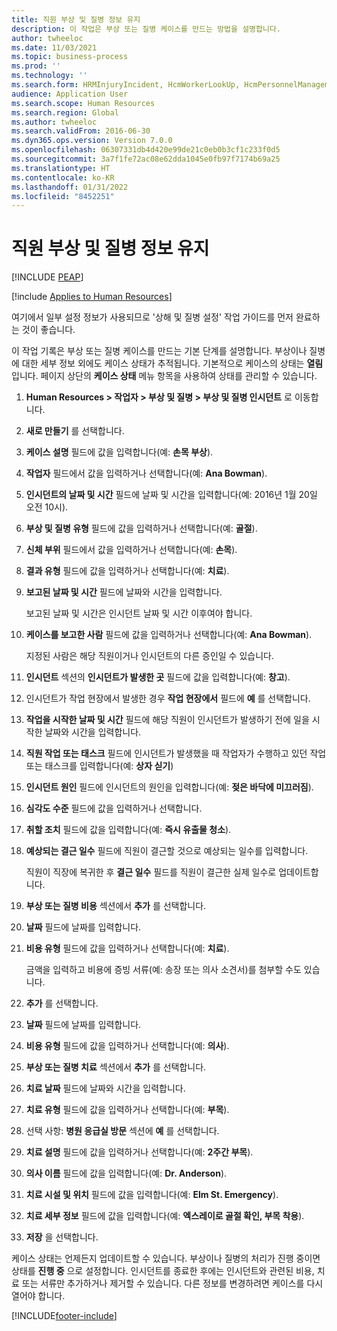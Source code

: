 ```yaml
---
title: 직원 부상 및 질병 정보 유지
description: 이 작업은 부상 또는 질병 케이스를 만드는 방법을 설명합니다.
author: twheeloc
ms.date: 11/03/2021
ms.topic: business-process
ms.prod: ''
ms.technology: ''
ms.search.form: HRMInjuryIncident, HcmWorkerLookUp, HcmPersonnelManagementWorkspace
audience: Application User
ms.search.scope: Human Resources
ms.search.region: Global
ms.author: twheeloc
ms.search.validFrom: 2016-06-30
ms.dyn365.ops.version: Version 7.0.0
ms.openlocfilehash: 06307331db4d420e99de21c0eb0b3cf1c233f0d5
ms.sourcegitcommit: 3a7f1fe72ac08e62dda1045e0fb97f7174b69a25
ms.translationtype: HT
ms.contentlocale: ko-KR
ms.lasthandoff: 01/31/2022
ms.locfileid: "8452251"
---
```

# <a name="maintain-employee-injury-and-illness-information"></a>직원 부상 및 질병 정보 유지


[!INCLUDE [PEAP](../includes/peap-1.md)]

[!include [Applies to Human Resources](../includes/applies-to-hr.md)]



여기에서 일부 설정 정보가 사용되므로 '상해 및 질병 설정' 작업 가이드를 먼저 완료하는 것이 좋습니다. 



이 작업 기록은 부상 또는 질병 케이스를 만드는 기본 단계를 설명합니다. 부상이나 질병에 대한 세부 정보 외에도 케이스 상태가 추적됩니다. 기본적으로 케이스의 상태는 **열림** 입니다. 페이지 상단의 **케이스 상태** 메뉴 항목을 사용하여 상태를 관리할 수 있습니다.

1. **Human Resources \> 작업자 \> 부상 및 질병 \> 부상 및 질병 인시던트** 로 이동합니다.
2. **새로 만들기** 를 선택합니다.
3. **케이스 설명** 필드에 값을 입력합니다(예: **손목 부상**).
4. **작업자** 필드에서 값을 입력하거나 선택합니다(예: **Ana Bowman**).
5. **인시던트의 날짜 및 시간** 필드에 날짜 및 시간을 입력합니다(예: 2016년 1월 20일 오전 10시).
6. **부상 및 질병 유형** 필드에 값을 입력하거나 선택합니다(예: **골절**).
7. **신체 부위** 필드에서 값을 입력하거나 선택합니다(예: **손목**).
8. **결과 유형** 필드에 값을 입력하거나 선택합니다(예: **치료**).
9. **보고된 날짜 및 시간** 필드에 날짜와 시간을 입력합니다.

    보고된 날짜 및 시간은 인시던트 날짜 및 시간 이후여야 합니다.

10. **케이스를 보고한 사람** 필드에 값을 입력하거나 선택합니다(예: **Ana Bowman**).

    지정된 사람은 해당 직원이거나 인시던트의 다른 증인일 수 있습니다.

11. **인시던트** 섹션의 **인시던트가 발생한 곳** 필드에 값을 입력합니다(예: **창고**).
12. 인시던트가 작업 현장에서 발생한 경우 **작업 현장에서** 필드에 **예** 를 선택합니다.
13. **작업을 시작한 날짜 및 시간** 필드에 해당 직원이 인시던트가 발생하기 전에 일을 시작한 날짜와 시간을 입력합니다.
14. **직원 작업 또는 태스크** 필드에 인시던트가 발생했을 때 작업자가 수행하고 있던 작업 또는 태스크를 입력합니다(예: **상자 싣기**) 
15. **인시던트 원인** 필드에 인시던트의 원인을 입력합니다(예: **젖은 바닥에 미끄러짐**).
16. **심각도 수준** 필드에 값을 입력하거나 선택합니다.
17. **취할 조치** 필드에 값을 입력합니다(예: **즉시 유출물 청소**).
18. **예상되는 결근 일수** 필드에 직원이 결근할 것으로 예상되는 일수를 입력합니다.

    직원이 직장에 복귀한 후 **결근 일수** 필드를 직원이 결근한 실제 일수로 업데이트합니다.

19. **부상 또는 질병 비용** 섹션에서 **추가** 를 선택합니다.
20. **날짜** 필드에 날짜를 입력합니다.
21. **비용 유형** 필드에 값을 입력하거나 선택합니다(예: **치료**).

    금액을 입력하고 비용에 증빙 서류(예: 송장 또는 의사 소견서)를 첨부할 수도 있습니다.

22. **추가** 를 선택합니다.
23. **날짜** 필드에 날짜를 입력합니다.
24. **비용 유형** 필드에 값을 입력하거나 선택합니다(예: **의사**).
25. **부상 또는 질병 치료** 섹션에서 **추가** 를 선택합니다.
26. **치료 날짜** 필드에 날짜와 시간을 입력합니다.
27. **치료 유형** 필드에 값을 입력하거나 선택합니다(예: **부목**).
28. 선택 사항: **병원 응급실 방문** 섹션에 **예** 를 선택합니다.
29. **치료 설명** 필드에 값을 입력하거나 선택합니다(예: **2주간 부목**).
30. **의사 이름** 필드에 값을 입력합니다(예: **Dr. Anderson**).
31. **치료 시설 및 위치** 필드에 값을 입력합니다(예: **Elm St. Emergency**).
32. **치료 세부 정보** 필드에 값을 입력합니다(예: **엑스레이로 골절 확인, 부목 착용**).
33. **저장** 을 선택합니다.

케이스 상태는 언제든지 업데이트할 수 있습니다. 부상이나 질병의 처리가 진행 중이면 상태를 **진행 중** 으로 설정합니다. 인시던트를 종료한 후에는 인시던트와 관련된 비용, 치료 또는 서류만 추가하거나 제거할 수 있습니다. 다른 정보를 변경하려면 케이스를 다시 열어야 합니다.

[!INCLUDE[footer-include](../includes/footer-banner.md)]
